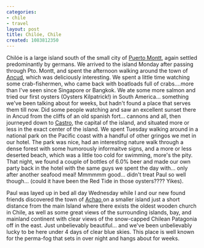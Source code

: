 ```yaml
---
categories:
- chile
- travel
layout: post
title: Chilóe, Chile
created: 1083812350
---
```

Chilóe is a large island south of the small city of <a href="javascript:pm_setXY(163.885,-512.55)">Puerto Montt</a>, again settled predominantly by germans.  We arrived to the island Monday after passing through Pto. Montt, and spent the afternoon walking around the town of <a href="javascript:pm_setXY(157.186,-517.06)">Ancud</a>, which was deliciously interesting.  We spent a little time watching some crab-fishermen, who came back with boatloads full of crabs....more than I've seen since Singapore or Bangkok.  We ate some more salmon and tried our first oysters (Oysters Kilpatrick!) in South America... something we've been talking about for weeks, but hadn't found a place that serves them till now. Did some people watching and saw an excellent sunset there in Ancud from the cliffs of an old spanish fort... cannons and all, then journeyed down to <a href="javascript:pm_setXY(158.525,-523.51)">Castro</a>, the capital of the island, and situated more or less in the exact center of the island.  We spent Tuesday walking around in a national park on the Pacific coast with a handful of other gringos we met in our hotel.  The park was nice, had an interesting nature walk through a dense forest with some humorously informaitve signs, and a more or less deserted beach, which was a little too cold for swimming, more's the pity.  That night, we found a couple of bottles of 6.0% beer and made our own party back in the hotel with the same guys we spent the day with... only after another seafood meal!  Mmmmmm good...  didn't treat Paul so well though... (could it have been the Red Tide in those oysters???? Yikes).

Paul was layed up in bed all day Wednesday while I and our new found friends discovered the town of <a href="javascript:pm_setXY(161.083,-522.05)">Achao </a>on a smaller island just a short distance from the main Island where there exists the oldest wooden church in Chile, as well as some great views of the surrounding islands, bay, and mainland continent with clear views of the snow-capped Chilean Patagonia off in the east.   Just unbelievably beautiful... and we've been unbelievably lucky to be here under 4 days of clear blue skies. This place is well known for the perma-fog that sets in over night and hangs about for weeks.
